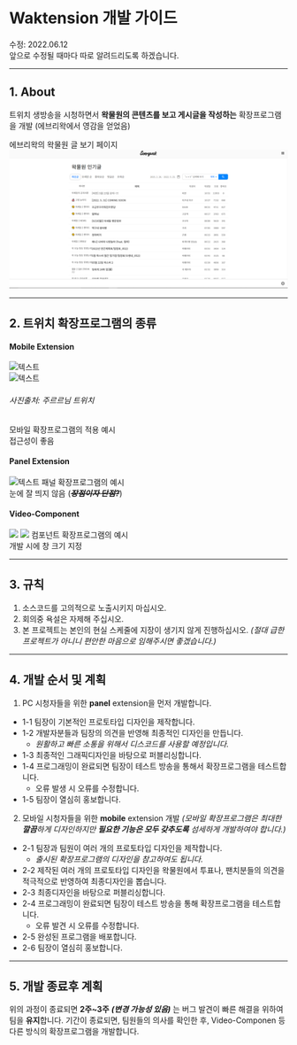 # Waktension 개발 가이드

수정: 2022.06.12<br>
앞으로 수정될 때마다 따로 알려드리도록 하겠습니다.
***
## 1. About
트위치 생방송을 시청하면서 **왁물원의 콘텐츠를 보고 게시글을 작성하는** 확장프로그램을 개발
(에브리왁에서 영감을 얻었음)

에브리왁의 왁물원 글 보기 페이지
![텍스트](https://github.com/WakLab10/Waktension-GuideLib/blob/main/everywak.png?raw=true "에브리왁의 왁물원 글 보기")

***

## 2. 트위치 확장프로그램의 종류

#### Mobile Extension
![텍스트](https://blog.twitch.tv/assets/uploads/ac6b684cf5f1752015f6c22debcd7a1b.png "모바일 확장프로그램의 예시")<br>
![텍스트](https://raw.githubusercontent.com/WakLab10/Waktension-Guide_Res/main/Screenshot_20220524-202221_Twitch.jpg "주르르님이 사용하시는 트위치 확장프로그램")
###### 사진출처: 주르르님 트위치
모바일 확장프로그램의 적용 예시<br>
접근성이 좋음

#### Panel Extension

![텍스트](https://dev.twitch.tv/docs/assets/uploads/panel-extension-example.png "패널 확장프로그램의 예시")
패널 확장프로그램의 예시<br>
눈에 잘 띄지 않음 (***~~장점이자 단점?~~***)<br>

#### Video-Component
<img src="https://discuss.dev.twitch.tv/uploads/default/original/2X/9/956b4b268b99c92bcf772834bf0c55b8e62bd431.jpeg"> </img>
<img src="https://discuss.dev.twitch.tv/uploads/default/original/2X/e/ee8ebae551b70a239ba85ae941c018a76bda7799.png"> </img>
컴포넌트 확장프로그램의 예시<br>
개발 시에 창 크기 지정
***
## 3. 규칙
1. 소스코드를 고의적으로 노출시키지 마십시오.
2. 회의중 욕설은 자제해 주십시오.
3. 본 프로젝트는 본인의 현실 스케줄에 지장이 생기지 않게 진행하십시오. _(절대 급한 프로젝트가 아니니 편안한 마음으로 임해주시면 좋겠습니다.)_

***

## 4. 개발 순서 및 계획
1. PC 시청자들을 위한 **panel** extension을 먼저 개발합니다.
* 1-1 팀장이 기본적인 프로토타입 디자인을 제작합니다.
* 1-2 개발자분들과 팀장의 의견을 반영해 최종적인 디자인을 만듭니다.
	* _원활하고 빠른 소통을 위해서 디스코드를 사용할 예정입니다._
* 1-3 최종적인 그래픽디자인을 바탕으로 퍼블리싱합니다.
* 1-4 프로그래밍이 완료되면 팀장이 테스트 방송을 통해서 확장프로그램을 테스트합니다.
	* 오류 발생 시 오류를 수정합니다.
* 1-5 팀장이 열심히 홍보합니다.
2. 모바일 시청자들을 위한 **mobile** extension 개발 
_(모바일 확장프로그램은 최대한 **깔끔**하게 디자인하지만 **필요한 기능은 모두 갖추도록** 섬세하게 개발하여야 합니다.)_
* 2-1 팀장과 팀원이 여러 개의 프로토타입 디자인을 제작합니다.
	* _출시된 확장프로그램의 디자인을 참고하여도 됩니다._
* 2-2 제작된 여러 개의 프로토타입 디자인을 왁물원에서 투표나, 팬치분들의 의견을 적극적으로 반영하여 최종디자인을 뽑습니다.
* 2-3 최종디자인을 바탕으로 퍼블리싱합니다.
* 2-4 프로그래밍이 완료되면 팀장이 테스트 방송을 통해 확장프로그램을 테스트합니다.
	* 오류 발견 시 오류를 수정합니다.
* 2-5 완성된 프로그램을 배포합니다.
* 2-6 팀장이 열심히 홍보합니다.
***
## 5. 개발 종료후 계획


위의 과정이 종료되면 **2주~3주** _**(변경 가능성 있음)**_ 는 버그 발견이 빠른 해결을 위하여 팀을 **유지**합니다.
기간이 종료되면, 팀원들의 의사를 확인한 후, Video-Componen 등 다른 방식의 확장프로그램을 개발합니다.
